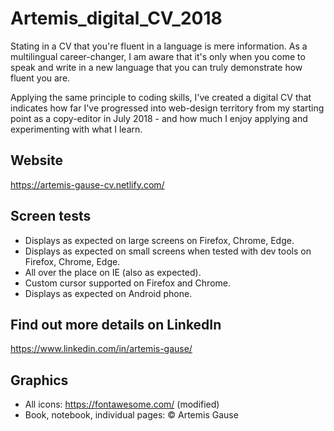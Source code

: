# Artemis_digital_CV_2018
Stating in a CV that you're fluent in a language is mere information. As a multilingual career-changer, I am aware that it's only when you come to speak and write in a new language that you can truly demonstrate how fluent you are. 

Applying the same principle to coding skills, I've created a digital CV that indicates how far I've progressed into web-design territory from my starting point as a copy-editor in July 2018 - and how much I enjoy applying and experimenting with what I learn.

## Website
https://artemis-gause-cv.netlify.com/

## Screen tests
* Displays as expected on large screens on Firefox, Chrome, Edge.
* Displays as expected on small screens when tested with dev tools on Firefox, Chrome, Edge.
* All over the place on IE (also as expected).
* Custom cursor supported on Firefox and Chrome.
* Displays as expected on Android phone.

## Find out more details on LinkedIn
https://www.linkedin.com/in/artemis-gause/

## Graphics
* All icons: https://fontawesome.com/  (modified)
* Book, notebook, individual pages: © Artemis Gause
